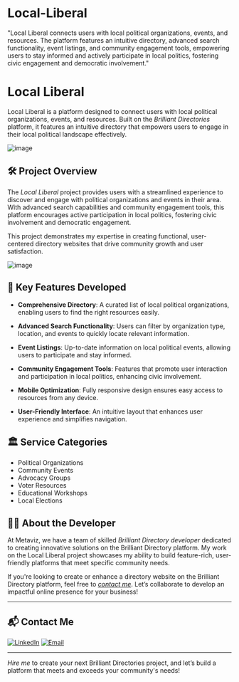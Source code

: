 # Local-Liberal
"Local Liberal connects users with local political organizations, events, and resources. The platform features an intuitive directory, advanced search functionality, event listings, and community engagement tools, empowering users to stay informed and actively participate in local politics, fostering civic engagement and democratic involvement."
# Local Liberal
Local Liberal is a platform designed to connect users with local political organizations, events, and resources. Built on the *Brilliant Directories* platform, it features an intuitive directory that empowers users to engage in their local political landscape effectively.

![image](https://github.com/user-attachments/assets/7e1f5a9b-8a7f-4776-9430-a9bcdcb6dd57)

## 🛠 Project Overview

The *Local Liberal* project provides users with a streamlined experience to discover and engage with political organizations and events in their area. With advanced search capabilities and community engagement tools, this platform encourages active participation in local politics, fostering civic involvement and democratic engagement.

This project demonstrates my expertise in creating functional, user-centered directory websites that drive community growth and user satisfaction.

![image](https://github.com/user-attachments/assets/d78f97a5-78d4-4518-a229-478041105f1b)

## 🚀 Key Features Developed

- **Comprehensive Directory**: A curated list of local political organizations, enabling users to find the right resources easily.

- **Advanced Search Functionality**: Users can filter by organization type, location, and events to quickly locate relevant information.

- **Event Listings**: Up-to-date information on local political events, allowing users to participate and stay informed.

- **Community Engagement Tools**: Features that promote user interaction and participation in local politics, enhancing civic involvement.

- **Mobile Optimization**: Fully responsive design ensures easy access to resources from any device.

- **User-Friendly Interface**: An intuitive layout that enhances user experience and simplifies navigation.

## 🏛 Service Categories

- Political Organizations
- Community Events
- Advocacy Groups
- Voter Resources
- Educational Workshops
- Local Elections

## 👨‍💻 About the Developer

At Metaviz, we have a team of skilled  *Brilliant Directory developer* dedicated to creating innovative solutions on the Brilliant Directory platform. My work on the Local Liberal project showcases my ability to build feature-rich, user-friendly platforms that meet specific community needs.

If you're looking to create or enhance a directory website on the Brilliant Directory platform, feel free to *[contact me](mailto:sajidjamil.met@gmail.com)*. Let’s collaborate to develop an impactful online presence for your business!

---

## 📬 Contact Me

[![LinkedIn](https://img.shields.io/badge/LinkedIn-Connect-blue?style=for-the-badge&logo=linkedin)](https://www.linkedin.com/in/sajid-jameel-721256178/)
[![Email](https://img.shields.io/badge/Email-Contact%20Me-orange?style=for-the-badge&logo=gmail)](mailto:sajidjamil.met@gmail.com)

---

*Hire me* to create your next Brilliant Directories project, and let’s build a platform that meets and exceeds your community's needs!
